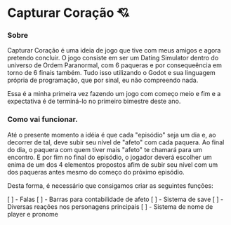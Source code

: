 # Capturar Coração 💘
### Sobre
Capturar Coração é uma ideia de jogo que tive com meus amigos e agora pretendo concluir.
O jogo consiste em ser um Dating Simulator dentro do universo de Ordem Paranormal, 
com 6 paqueras e por consequeência em torno de 6 finais também. 
Tudo isso utilizando o Godot e sua linguagem própria de programação, que por sinal,
eu não compreendo nada.

Essa é a minha primeira vez fazendo um jogo com começo meio e fim e a expectativa
é de terminá-lo no primeiro bimestre deste ano. 

### Como vai funcionar. 
 Até o presente momento a idéia é que cada "episódio" seja um dia e, ao decorrer de tal,
 deve subir seu nível de "afeto" com cada paquera. Ao final do dia, o paquera com quem tiver
 mais "afeto" te chamará para um encontro. E por fim no final do episódio, o jogador deverá
 escolher um enima de um dos 4 elementos propostos afim de subir seu nível com um dos paqueras
 antes mesmo do começo do próximo episódio. 

 Desta forma, é necessário que consigamos criar as seguintes funções: 
 
 [ ] -  Falas
 [ ] - Barras para contabilidade de afeto
 [ ] - Sistema de save
 [ ] - Diversas reações nos personagens principais
 [ ] - Sistema de nome de player e pronome
 
